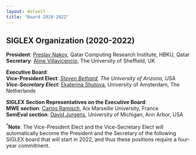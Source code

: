 ```yaml
---
layout: default
title: "Board 2020-2022"
---
```


## SIGLEX Organization (2020-2022)

**President**: [Preslav Nakov](http://people.ischool.berkeley.edu/~nakov/), Qatar Computing Research Institute, HBKU, Qatar  
**Secretary**: [Aline Villavicencio](https://www.sheffield.ac.uk/dcs/people/academic/aline-villavicencio), The University of Sheffield, UK

**Executive Board**:  
**Vice-President Elect**<sup>*</sup>: [Steven Bethard](https://bethard.faculty.arizona.edu/), The University of Arizona, USA  
**Vice-Secretary Elect**<sup>*</sup>: [Ekaterina Shutova](https://www.shutova.org/), University of Amsterdam, The Netherlands

**SIGLEX Section Representatives on the Executive Board**:  
**MWE section**: [Carlos Ramisch](http://pageperso.lif.univ-mrs.fr/~carlos.ramisch/), Aix Marseille University, France  
**SemEval section**: [David Jurgens](https://jurgens.people.si.umich.edu//), University of Michigan, Ann Arbor, USA

<sup>*</sup>**Note**: The Vice-President Elect and the Vice-Secretary Elect will automatically become the President and the Secretary of the following SIGLEX board that will start in 2022, and thus these positions require a four-year commitment.

